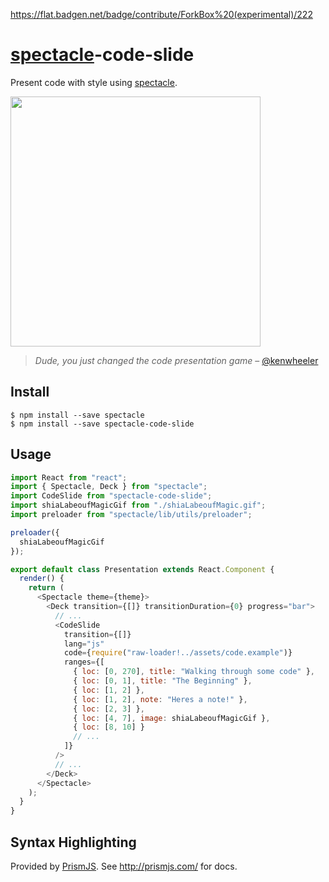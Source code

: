 https://flat.badgen.net/badge/contribute/ForkBox%20(experimental)/222

# [spectacle](http://stack.formidable.com/spectacle)-code-slide

Present code with style using [spectacle](https://github.com/FormidableLabs/spectacle).

<img src="demo.gif" width="400"/>

> _Dude, you just changed the code presentation game_ – [@kenwheeler](https://github.com/kenwheeler)

## Install

```
$ npm install --save spectacle
$ npm install --save spectacle-code-slide
```

## Usage

```js
import React from "react";
import { Spectacle, Deck } from "spectacle";
import CodeSlide from "spectacle-code-slide";
import shiaLabeoufMagicGif from "./shiaLabeoufMagic.gif";
import preloader from "spectacle/lib/utils/preloader";

preloader({
  shiaLabeoufMagicGif
});

export default class Presentation extends React.Component {
  render() {
    return (
      <Spectacle theme={theme}>
        <Deck transition={[]} transitionDuration={0} progress="bar">
          // ...
          <CodeSlide
            transition={[]}
            lang="js"
            code={require("raw-loader!../assets/code.example")}
            ranges={[
              { loc: [0, 270], title: "Walking through some code" },
              { loc: [0, 1], title: "The Beginning" },
              { loc: [1, 2] },
              { loc: [1, 2], note: "Heres a note!" },
              { loc: [2, 3] },
              { loc: [4, 7], image: shiaLabeoufMagicGif },
              { loc: [8, 10] }
              // ...
            ]}
          />
          // ...
        </Deck>
      </Spectacle>
    );
  }
}
```

## Syntax Highlighting

Provided by [PrismJS](https://github.com/PrismJS/prism). See http://prismjs.com/ for docs.
